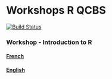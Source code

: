 # Workshops R QCBS

[![Build Status](https://travis-ci.org/QCBSRworkshops/Workshop01.svg?branch=dev)](https://travis-ci.org/QCBSRworkshops/Workshop01)


### Workshop - Introduction to R

#### [French](workshop01/fr/workshop01-fr.html)

#### [English](workshop01/en/workshop01-en.html)
